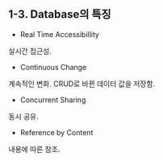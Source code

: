 ## 1-3. Database의 특징

- Real Time Accessibillity

실시간 접근성.


- Continuous Change

계속적인 변화. CRUD로 바뀐 데이터 값을 저장함.


- Concurrent Sharing

동시 공유.


- Reference by Content

내용에 따른 참조.